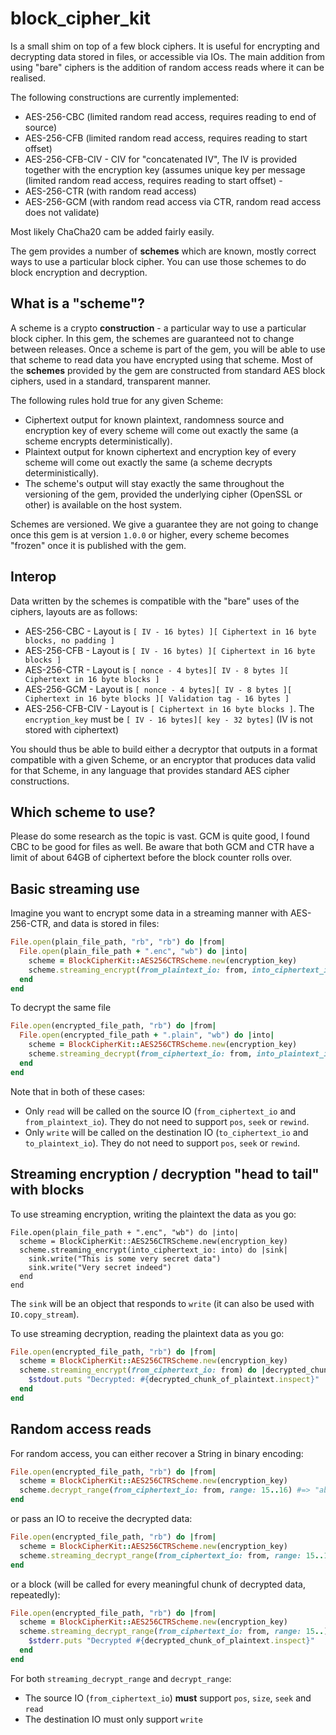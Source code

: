 # block_cipher_kit

Is a small shim on top of a few block ciphers. It is useful for encrypting and decrypting data stored in files, or accessible via IOs. The main addition from using "bare" ciphers is the addition of random access reads where it can be realised.

The following constructions are currently implemented:

* AES-256-CBC (limited random read access, requires reading to end of source)
* AES-256-CFB (limited random read access, requires reading to start offset)
* AES-256-CFB-CIV - CIV for "concatenated IV", The IV is provided together with the encryption key (assumes unique key per message (limited random read access, requires reading to start offset) - 
* AES-256-CTR (with random read access)
* AES-256-GCM (with random read access via CTR, random read access does not validate)

Most likely ChaCha20 cam be added fairly easily.

The gem provides a number of **schemes** which are known, mostly correct ways to use a particular block cipher. You can use those schemes to do block encryption and decryption.

## What is a "scheme"?

A scheme is a crypto **construction** - a particular way to use a particular block cipher. In this gem, the schemes are guaranteed not to change between releases. Once a scheme is part of the gem, you will be able to use that scheme to read data you have encrypted using that scheme. Most of the **schemes** provided by the gem are constructed from standard AES block ciphers, used in a standard, transparent manner.

The following rules hold true for any given Scheme:

* Ciphertext output for known plaintext, randomness source and encryption key of every scheme will come out exactly the same (a scheme encrypts deterministically).
* Plaintext output for known ciphertext and encryption key of every scheme will come out exactly the same (a scheme decrypts deterministically).
* The scheme's output will stay exactly the same throughout the versioning of the gem, provided the underlying cipher (OpenSSL or other) is available on the host system.

Schemes are versioned. We give a guarantee they are not going to change once this gem is at version `1.0.0` or higher, every scheme becomes "frozen" once it is published with the gem.

## Interop

Data written by the schemes is compatible with the "bare" uses of the ciphers, layouts are as follows:

* AES-256-CBC - Layout is `[ IV - 16 bytes) ][ Ciphertext in 16 byte blocks, no padding ]`
* AES-256-CFB - Layout is `[ IV - 16 bytes) ][ Ciphertext in 16 byte blocks ]`
* AES-256-CTR - Layout is `[ nonce - 4 bytes][ IV - 8 bytes ][ Ciphertext in 16 byte blocks ]`
* AES-256-GCM - Layout is `[ nonce - 4 bytes][ IV - 8 bytes ][ Ciphertext in 16 byte blocks ][ Validation tag - 16 bytes ]`
* AES-256-CFB-CIV - Layout is `[ Ciphertext in 16 byte blocks ]`. The `encryption_key` must be `[ IV - 16 bytes][ key - 32 bytes]` (IV is not stored with ciphertext)

You should thus be able to build either a decryptor that outputs in a format compatible with a given Scheme, or an encryptor that produces data valid for that Scheme,
in any language that provides standard AES cipher constructions.

## Which scheme to use?

Please do some research as the topic is vast. GCM is quite good, I found CBC to be good for files as well. Be aware that both GCM and CTR have a limit of about 64GB of ciphertext before the block counter rolls over.

## Basic streaming use

Imagine you want to encrypt some data in a streaming manner with AES-256-CTR, and data is stored in files:

```ruby
File.open(plain_file_path, "rb", "rb") do |from|
  File.open(plain_file_path + ".enc", "wb") do |into|
    scheme = BlockCipherKit::AES256CTRScheme.new(encryption_key)
    scheme.streaming_encrypt(from_plaintext_io: from, into_ciphertext_io: into)
  end
end
```

To decrypt the same file

```ruby
File.open(encrypted_file_path, "rb") do |from|
  File.open(encrypted_file_path + ".plain", "wb") do |into|
    scheme = BlockCipherKit::AES256CTRScheme.new(encryption_key)
    scheme.streaming_decrypt(from_ciphertext_io: from, into_plaintext_io: into)
  end
end
```

Note that in both of these cases:

* Only `read` will be called on the source IO (`from_ciphertext_io` and `from_plaintext_io`). They do not need to support `pos`, `seek` or `rewind`.
* Only `write` will be called on the destination IO (`to_ciphertext_io` and `to_plaintext_io`). They do not need to support `pos`, `seek` or `rewind`.

## Streaming encryption / decryption "head to tail" with blocks

To use streaming encryption, writing the plaintext the data as you go:

```
File.open(plain_file_path + ".enc", "wb") do |into|
  scheme = BlockCipherKit::AES256CTRScheme.new(encryption_key)
  scheme.streaming_encrypt(into_ciphertext_io: into) do |sink|
    sink.write("This is some very secret data")
    sink.write("Very secret indeed")
  end
end
```

The `sink` will be an object that responds to `write` (it can also be used with `IO.copy_stream`).

To use streaming decryption, reading the plaintext data as you go:

```ruby
File.open(encrypted_file_path, "rb") do |from|
  scheme = BlockCipherKit::AES256CTRScheme.new(encryption_key)
  scheme.streaming_encrypt(from_ciphertext_io: from) do |decrypted_chunk_of_plaintext|
    $stdout.puts "Decrypted: #{decrypted_chunk_of_plaintext.inspect}"
  end
end
```

## Random access reads

For random access, you can either recover a String in binary encoding:

```ruby
File.open(encrypted_file_path, "rb") do |from|
  scheme = BlockCipherKit::AES256CTRScheme.new(encryption_key)
  scheme.decrypt_range(from_ciphertext_io: from, range: 15..16) #=> "ab"
end
```

or pass an IO to receive the decrypted data:

```ruby
File.open(encrypted_file_path, "rb") do |from|
  scheme = BlockCipherKit::AES256CTRScheme.new(encryption_key)
  scheme.streaming_decrypt_range(from_ciphertext_io: from, range: 15..16, into_plaintext_io: $stdout) #=> "ab" gets printed to STDOUT
end
```

or a block (will be called for every meaningful chunk of decrypted data, repeatedly):

```ruby
File.open(encrypted_file_path, "rb") do |from|
  scheme = BlockCipherKit::AES256CTRScheme.new(encryption_key)
  scheme.streaming_decrypt_range(from_ciphertext_io: from, range: 15..) do |decrypted_chunk_of_plaintext|
    $stderr.puts "Decrypted #{decrypted_chunk_of_plaintext.inspect}"
  end
end
```

For both `streaming_decrypt_range` and `decrypt_range`:

* The source IO (`from_ciphertext_io`) **must** support `pos`, `size`, `seek` and `read`
* The destination IO must only support `write`
